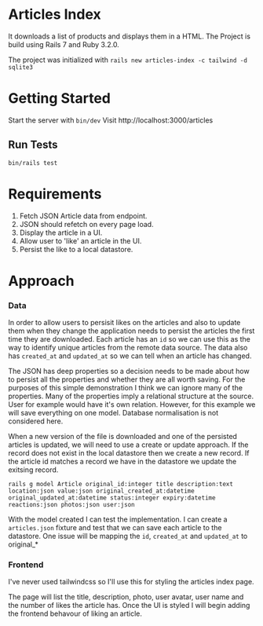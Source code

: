 # Articles Index

It downloads a list of products and displays them in a HTML. The Project is build using Rails 7 and Ruby 3.2.0. 


The project was initialized with `rails new articles-index -c tailwind -d sqlite3`

# Getting Started

Start the server with `bin/dev`
Visit http://localhost:3000/articles

## Run Tests

`bin/rails test`

# Requirements

1. Fetch JSON Article data from endpoint.
2. JSON should refetch on every page load.
3. Display the article in a UI.
4. Allow user to 'like' an article in the UI.
5. Persist the like to a local datastore.

# Approach
### Data

In order to allow users to persisit likes on the articles and also to update them when they change the application needs to persist the articles the first time they are downloaded. Each article has an `id` so we can use this as the way to identify unique articles from the remote data source. The data also has `created_at` and `updated_at` so we can tell when an article has changed.

The JSON has deep properties so a decision needs to be made about how to persist all the properties and whether they are all worth saving. For the purposes of this simple demonstration I think we can ignore many of the properties. Many of the properties imply a relational structure at the source. User for example would have it's own relation. However, for this example we will save everything on one model. Database normalisation is not considered here.

When a new version of the file is downloaded and one of the persisted articles is updated, we will need to use a create or update approach. If the record does not exist in the local datastore then we create a new record. If the article id matches a record we have in the datastore we update the exitsing record.

```
rails g model Article original_id:integer title description:text location:json value:json original_created_at:datetime original_updated_at:datetime status:integer expiry:datetime reactions:json photos:json user:json
```

With the model created I can test the implementation. I can create a `articles.json` fixture and test that we can save each article to the datastore. One issue will be mapping the `id`, `created_at` and `updated_at` to original_*

### Frontend
I've never used tailwindcss so I'll use this for styling the articles index page.

The page will list the title, description, photo, user avatar, user name and the number of likes the article has. Once the UI is styled I will begin adding the frontend behavour of liking an article.
